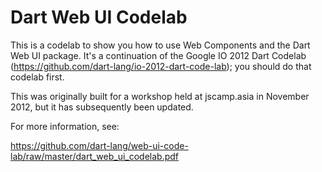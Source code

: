 # Dart Web UI Codelab

This is a codelab to show you how to use Web Components and the Dart Web UI
package. It's a continuation of the Google IO 2012 Dart Codelab
(https://github.com/dart-lang/io-2012-dart-code-lab); you should do that
codelab first.

This was originally built for a workshop held at jscamp.asia in November 2012,
but it has subsequently been updated.

For more information, see:

https://github.com/dart-lang/web-ui-code-lab/raw/master/dart_web_ui_codelab.pdf